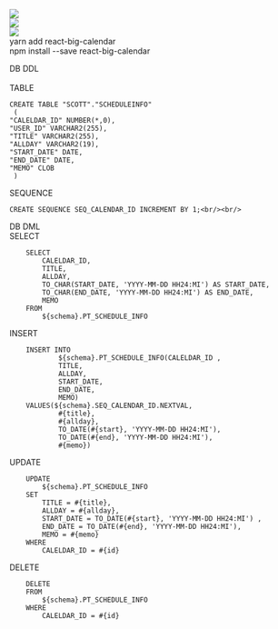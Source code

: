 <img src = "https://velog.velcdn.com/images/fearofcod/post/d1be2686-ff27-49de-a2dc-e37030b0d26f/image.gif"><br/>
<img src = "https://velog.velcdn.com/images/fearofcod/post/c714e43e-642b-4014-9676-5ceae84966c4/image.gif"><br/>
<img src = "https://velog.velcdn.com/images/fearofcod/post/9e69dc53-cf2c-4e0d-931b-e41d6ecd1c0e/image.gif"><br/>
yarn add react-big-calendar <br/>
npm install --save react-big-calendar<br/>


DB DDL<br>  
TABLE

    CREATE TABLE "SCOTT"."SCHEDULEINFO" 
     (	
    "CALELDAR_ID" NUMBER(*,0), 
  	"USER_ID" VARCHAR2(255), 
  	"TITLE" VARCHAR2(255), 
  	"ALLDAY" VARCHAR2(19),
  	"START_DATE" DATE, 
  	"END_DATE" DATE, 
  	"MEMO" CLOB
     )
  SEQUENCE
   
    CREATE SEQUENCE SEQ_CALENDAR_ID INCREMENT BY 1;<br/><br/>

DB DML<br/>
  SELECT

		SELECT
			CALELDAR_ID,
			TITLE,
			ALLDAY,
			TO_CHAR(START_DATE, 'YYYY-MM-DD HH24:MI') AS START_DATE,
			TO_CHAR(END_DATE, 'YYYY-MM-DD HH24:MI') AS END_DATE,
			MEMO
		FROM
			${schema}.PT_SCHEDULE_INFO

  INSERT


   		INSERT INTO
				${schema}.PT_SCHEDULE_INFO(CALELDAR_ID ,
				TITLE,
				ALLDAY,
				START_DATE,
				END_DATE,
				MEMO)
		VALUES(${schema}.SEQ_CALENDAR_ID.NEXTVAL,
				#{title},
				#{allday},
				TO_DATE(#{start}, 'YYYY-MM-DD HH24:MI'),
				TO_DATE(#{end}, 'YYYY-MM-DD HH24:MI'),
				#{memo})

  UPDATE

    	UPDATE 
			${schema}.PT_SCHEDULE_INFO 
		SET
			TITLE = #{title},
			ALLDAY = #{allday}, 
			START_DATE = TO_DATE(#{start}, 'YYYY-MM-DD HH24:MI') ,
			END_DATE = TO_DATE(#{end}, 'YYYY-MM-DD HH24:MI'),
			MEMO = #{memo}
		WHERE
			CALELDAR_ID = #{id}

  DELETE

   		DELETE
		FROM
			${schema}.PT_SCHEDULE_INFO
		WHERE
			CALELDAR_ID = #{id}
